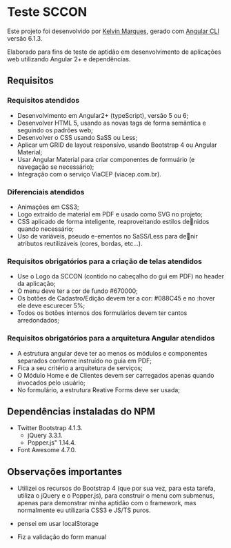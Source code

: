 # Teste SCCON

Este projeto foi desenvolvido por [Kelvin Marques](http://www.kelvinmarques.com.br), gerado com [Angular CLI](https://github.com/angular/angular-cli) versão 6.1.3.

Elaborado para fins de teste de aptidão em desenvolvimento de aplicações web utilizando Angular 2+ e dependências.

## Requisitos

### Requisitos atendidos

- Desenvolvimento em Angular2+ (typeScript), versão 5 ou 6;
- Desenvolver HTML 5, usando as novas tags de forma semântica e seguindo os padrões web;
- Desenvolver o CSS usando SaSS ou Less;
- Aplicar um GRID de layout responsívo, usando Bootstrap 4 ou Angular Material;
- Usar Angular Material para criar componentes de formuário (e navegação se necessário);
- Integração com o serviço ViaCEP (viacep.com.br).

### Diferenciais atendidos

- Animações em CSS3;
- Logo extraído de material em PDF e usado como SVG no projeto;
- CSS aplicado de forma inteligente, reaproveitando estilos denidos quando necessário;
- Uso de variáveis, pseudo e-ementos no SaSS/Less para denir atributos reutilizáveis (cores, bordas, etc...).

### Requisitos obrigatórios para a criação de telas atendidos

- Use o Logo da SCCON (contido no cabeçalho do gui em PDF) no header da aplicação;
- O menu deve ter a cor de fundo #670000;
- Os botões de Cadastro/Edição devem ter a cor: #088C45 e no :hover ele deve escurecer 5%;
- Todos os botões internos dos formulários devem ter cantos arredondados;

### Requisitos obrigatórios para a arquitetura Angular atendidos

- A estrutura angular deve ter ao menos os módulos e componentes separados conforme instruído no guia em PDF;
- Fica a seu critério a arquitetura de serviços;
- O Módulo Home e de Clientes devem ser carregados apenas quando invocados pelo usuário;
- No formulário, a estrutura Reative Forms deve ser usada;

## Dependências instaladas do NPM

- Twitter Bootstrap 4.1.3.
    - jQuery 3.3.1.
    - Popper.js" 1.14.4.
- Font Awesome 4.7.0.

## Observações importantes

- Utilizei os recursos do Bootstrap 4 (que por sua vez, para esta tarefa, utiliza o jQuery e o Popper.js), para construir o menu com submenus, apenas para demonstrar minha aptidão com o framework, mas normalmente eu utilizaria CSS3 e JS/TS puros.




- pensei em usar localStorage
- Fiz a validação do form manual
